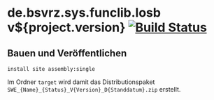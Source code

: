 de.bsvrz.sys.funclib.losb v${project.version} [![Build Status](https://travis-ci.org/datenverteiler/de.bsvrz.sys.funclib.losb.svg?branch=develop)](https://travis-ci.org/datenverteiler/de.bsvrz.sys.funclib.losb)
================================


Bauen und Veröffentlichen
-------------------------

    install site assembly:single

Im Ordner `target` wird damit das Distributionspaket
`SWE_{Name}_{Status}_V{Version}_D{Standdatum}.zip` erstellt.
